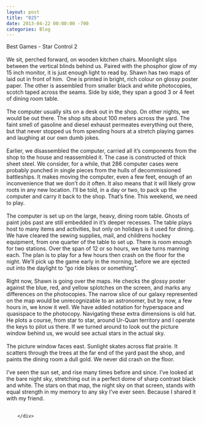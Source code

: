 ```yaml
---
layout: post
title: "025"
date: 2013-04-22 00:00:00 -700
categories: Blog
---
```


<div class="blog-content">
				<div class="paragraph" style="text-align:left;">Best Games - Star Control 2<br><span style=""></span><br><span style=""></span>We sit, perched forward, on wooden kitchen chairs. Moonlight slips between the vertical blinds behind us. Paired with the phosphor glow of my 15 inch monitor, it is just enough light to read by. Shawn has two maps of laid out in front of him. &nbsp;One is printed in bright, rich colour on glossy poster paper. The other is assembled from smaller black and white photocopies, scotch taped across the seams. Side by side, they span a good 3 or 4 feet of dining room table. <br><span style=""></span><br><span style=""></span>The computer usually sits on a desk out in the shop. On other nights, we would be out there. The shop sits about 100 meters across the yard. The faint smell of gasoline and diesel exhaust permeates everything out there, but that never stopped us from spending hours at a stretch playing games and laughing at our own dumb jokes. <br><span style=""></span><br><span style=""></span>Earlier, we disassembled the computer, carried all it&rsquo;s components from the shop to the house and reassembled it. The case is constructed of thick sheet steel. We consider, for a while, that 286 computer cases were probably punched in single pieces from the hulls of decommissioned battleships. It makes moving the computer, even a few feet, enough of an inconvenience that we don&rsquo;t do it often. It also means that it will likely grow roots in any new location. I&rsquo;ll be told, in a day or two, to pack up the computer and carry it back to the shop. That&rsquo;s fine. This weekend, we need to play. <br><span style=""></span><br><span style=""></span>The computer is set up on the large, heavy, dining room table. Ghosts of paint jobs past are still embedded in it&rsquo;s deeper recesses. The table plays host to many items and activities, but only on holidays is it used for dining. We have cleared the sewing supplies, mail, and childrens hockey equipment, from one quarter of the table to set up. There is room enough for two stations. Over the span of 12 or so hours, we take turns manning each. The plan is to play for a few hours then crash on the floor for the night. We&rsquo;ll pick up the game early in the morning, before we are ejected out into the daylight to &ldquo;go ride bikes or something&rdquo;. &nbsp;<br><span style=""></span><br><span style=""></span>Right now, Shawn is going over the maps. He checks the glossy poster against the blue, red, and yellow splotches on the screen, and marks any differences on the photocopies. The narrow slice of our galaxy represented on the map would be unrecognizable to an astronomer, but by now, a few hours in, we know it well. We have added notation for hyperspace and quasispace to the photocopy. Navigating these extra dimensions is old hat. He plots a course, from star to star, around Ur-Quan territory and I operate the keys to pilot us there. If we turned around to look out the picture window behind us, we would see actual stars in the actual sky. <br><span style=""></span><br><span style=""></span>The picture window faces east. Sunlight skates across flat prairie. It scatters through the trees at the far end of the yard past the shop, and paints the dining room a dull gold. We never did crash on the floor.<br><span style=""></span><br><span style=""></span>I&rsquo;ve seen the sun set, and rise many times before and since. I&rsquo;ve looked at the bare night sky, stretching out in a perfect dome of sharp contrast black and white. The stars on that map, the night sky on that screen, stands with equal strength in my memory to any sky I&rsquo;ve ever seen. Because I shared it with my friend.<br><br></div>

		</div>
        